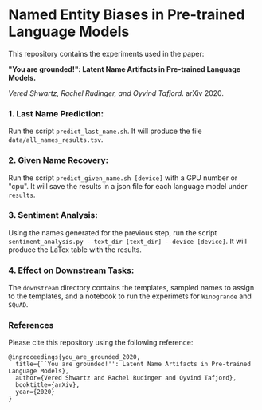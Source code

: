 # Named Entity Biases in Pre-trained Language Models

This repository contains the experiments used in the paper:

**"You are grounded!": Latent Name Artifacts in Pre-trained Language Models.** 

*Vered Shwartz, Rachel Rudinger, and Oyvind Tafjord*. arXiv 2020. 


### 1. Last Name Prediction:

Run the script `predict_last_name.sh`. It will produce the file `data/all_names_results.tsv`. 

### 2. Given Name Recovery:

Run the script `predict_given_name.sh [device]` with a GPU number or "cpu". It will save the results in a json file for each language model under `results`.

### 3. Sentiment Analysis:

Using the names generated for the previous step, run the script `sentiment_analysis.py --text_dir [text_dir] --device [device]`. It will produce the LaTex table with the results. 

### 4. Effect on Downstream Tasks:

The `downstream` directory contains the templates, sampled names to assign to the templates, and a notebook to run the experimets for `Winogrande` and `SQuAD`. 


### References 

Please cite this repository using the following reference:

```
@inproceedings{you_are_grounded_2020,
  title={``You are grounded!'': Latent Name Artifacts in Pre-trained Language Models},
  author={Vered Shwartz and Rachel Rudinger and Oyvind Tafjord},
  booktitle={arXiv},
  year={2020}
}
```
